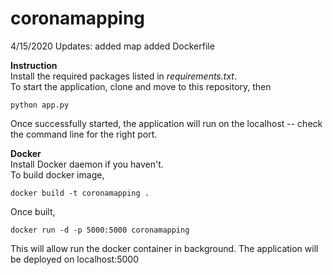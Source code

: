 # coronamapping

4/15/2020 Updates:
added map
added Dockerfile

<strong>Instruction</strong><br>
Install the required packages listed in <i>requirements.txt</i>.</br>
To start the application, clone and move to this repository, then <br>
```
python app.py
```
Once successfully started, the application will run on the localhost -- check the command line for the right port. <br>

<strong>Docker</strong><br>
Install Docker daemon if you haven't. <br>
To build docker image, <br>
```
docker build -t coronamapping .
```
Once built, <br>
```
docker run -d -p 5000:5000 coronamapping
```
This will allow run the docker container in background. The application will be deployed on localhost:5000
